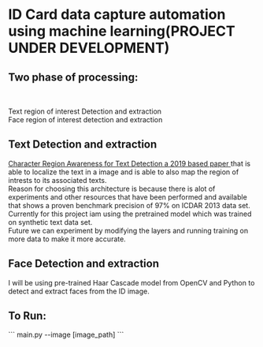 # ID Card data capture automation using machine learning(PROJECT UNDER DEVELOPMENT)

<h2>Two phase of processing:</h2><br>

Text region of interest Detection and extraction<br>
Face region of interest detection and extraction<br>

<h2>Text Detection and extraction</h2>
<a href=https://arxiv.org/pdf/1904.01941v1.pdf>Character Region Awareness for Text Detection a 2019 based paper </a>that is able to localize the text in a image and is able to also map the region of intrests to its associated texts.<br>
Reason for choosing this architecture is because there is alot of experiments and other resources that have been performed and available that shows a proven benchmark precision of 97% on ICDAR 2013 data set.<br>
Currently for this project iam using the pretrained model which was trained on synthetic text data set.<br>
Future we can experiment by modifying the layers and running training on more data to make it more accurate.<br>

<h2>Face Detection and extraction</h2>
I will be using pre-trained Haar Cascade model from OpenCV and Python to detect and extract faces from the ID image.<br>


<h2>To Run:</h2>
```
main.py --image [image_path]
```
